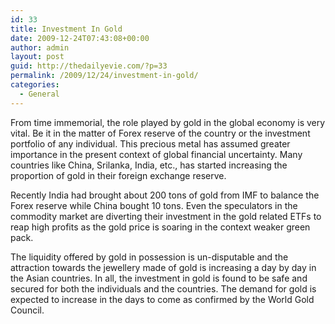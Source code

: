 ```yaml
---
id: 33
title: Investment In Gold
date: 2009-12-24T07:43:08+00:00
author: admin
layout: post
guid: http://thedailyevie.com/?p=33
permalink: /2009/12/24/investment-in-gold/
categories:
  - General
---
```

From time immemorial, the role played by gold in the global economy is very vital. Be it in the matter of Forex reserve of the country or the investment portfolio of any individual. This precious metal has assumed greater importance in the present context of global financial uncertainty. Many countries like China, Srilanka, India, etc., has started increasing the proportion of gold in their foreign exchange reserve.

Recently India had brought about 200 tons of gold from IMF to balance the Forex reserve while China bought 10 tons. Even the speculators in the commodity market are diverting their investment in the gold related ETFs to reap high profits as the gold price is soaring in the context weaker green pack.

The liquidity offered by gold in possession is un-disputable and the attraction towards the jewellery made of gold is increasing a day by day in the Asian countries. In all, the investment in gold is found to be safe and secured for both the individuals and the countries. The demand for gold is expected to increase in the days to come as confirmed by the World Gold Council.